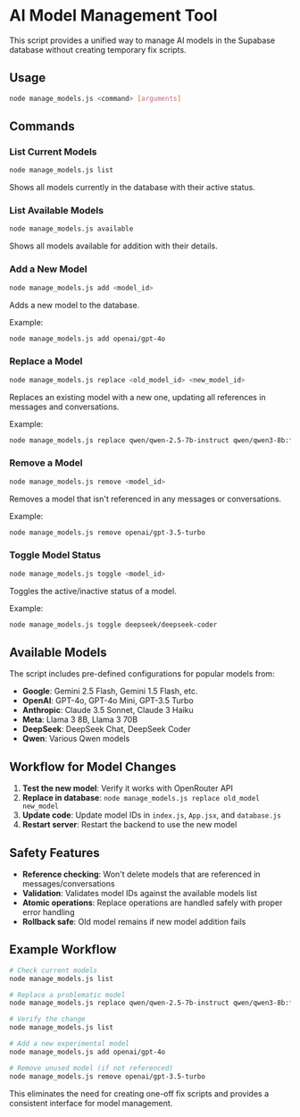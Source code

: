 # AI Model Management Tool

This script provides a unified way to manage AI models in the Supabase database without creating temporary fix scripts.

## Usage

```bash
node manage_models.js <command> [arguments]
```

## Commands

### List Current Models
```bash
node manage_models.js list
```
Shows all models currently in the database with their active status.

### List Available Models
```bash
node manage_models.js available
```
Shows all models available for addition with their details.

### Add a New Model
```bash
node manage_models.js add <model_id>
```
Adds a new model to the database.

Example:
```bash
node manage_models.js add openai/gpt-4o
```

### Replace a Model
```bash
node manage_models.js replace <old_model_id> <new_model_id>
```
Replaces an existing model with a new one, updating all references in messages and conversations.

Example:
```bash
node manage_models.js replace qwen/qwen-2.5-7b-instruct qwen/qwen3-8b:free
```

### Remove a Model
```bash
node manage_models.js remove <model_id>
```
Removes a model that isn't referenced in any messages or conversations.

Example:
```bash
node manage_models.js remove openai/gpt-3.5-turbo
```

### Toggle Model Status
```bash
node manage_models.js toggle <model_id>
```
Toggles the active/inactive status of a model.

Example:
```bash
node manage_models.js toggle deepseek/deepseek-coder
```

## Available Models

The script includes pre-defined configurations for popular models from:
- **Google**: Gemini 2.5 Flash, Gemini 1.5 Flash, etc.
- **OpenAI**: GPT-4o, GPT-4o Mini, GPT-3.5 Turbo
- **Anthropic**: Claude 3.5 Sonnet, Claude 3 Haiku
- **Meta**: Llama 3 8B, Llama 3 70B
- **DeepSeek**: DeepSeek Chat, DeepSeek Coder
- **Qwen**: Various Qwen models

## Workflow for Model Changes

1. **Test the new model**: Verify it works with OpenRouter API
2. **Replace in database**: `node manage_models.js replace old_model new_model`
3. **Update code**: Update model IDs in `index.js`, `App.jsx`, and `database.js`
4. **Restart server**: Restart the backend to use the new model

## Safety Features

- **Reference checking**: Won't delete models that are referenced in messages/conversations
- **Validation**: Validates model IDs against the available models list
- **Atomic operations**: Replace operations are handled safely with proper error handling
- **Rollback safe**: Old model remains if new model addition fails

## Example Workflow

```bash
# Check current models
node manage_models.js list

# Replace a problematic model
node manage_models.js replace qwen/qwen-2.5-7b-instruct qwen/qwen3-8b:free

# Verify the change
node manage_models.js list

# Add a new experimental model
node manage_models.js add openai/gpt-4o

# Remove unused model (if not referenced)
node manage_models.js remove openai/gpt-3.5-turbo
```

This eliminates the need for creating one-off fix scripts and provides a consistent interface for model management.